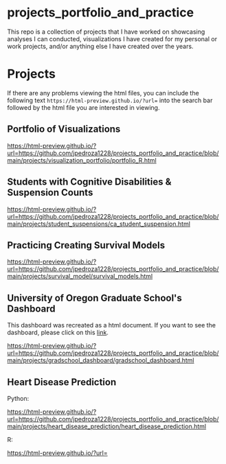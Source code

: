 # projects_portfolio_and_practice
This repo is a collection of projects that I have worked on showcasing analyses I can conducted, visualizations I have created for my personal or work projects, and/or anything else I have created over the years.

# Projects

If there are any problems viewing the html files, you can include the following text `https://html-preview.github.io/?url=` into the search bar followed by the html file you are interested in viewing.

## Portfolio of Visualizations

https://html-preview.github.io/?url=https://github.com/jpedroza1228/projects_portfolio_and_practice/blob/main/projects/visualization_portfolio/portfolio_R.html

## Students with Cognitive Disabilities & Suspension Counts

https://html-preview.github.io/?url=https://github.com/jpedroza1228/projects_portfolio_and_practice/blob/main/projects/student_suspensions/ca_student_suspension.html

## Practicing Creating Survival Models

https://html-preview.github.io/?url=https://github.com/jpedroza1228/projects_portfolio_and_practice/blob/main/projects/survival_model/survival_models.html

## University of Oregon Graduate School's Dashboard

This dashboard was recreated as a html document. If you want to see the dashboard, please click on this [link](https://jpedroza1228.github.io/gradschool_dashboard/).

https://html-preview.github.io/?url=https://github.com/jpedroza1228/projects_portfolio_and_practice/blob/main/projects/gradschool_dashboard/gradschool_dashboard.html

## Heart Disease Prediction

Python:

https://html-preview.github.io/?url=https://github.com/jpedroza1228/projects_portfolio_and_practice/blob/main/projects/heart_disease_prediction/heart_disease_prediction.html

R:

https://html-preview.github.io/?url=
